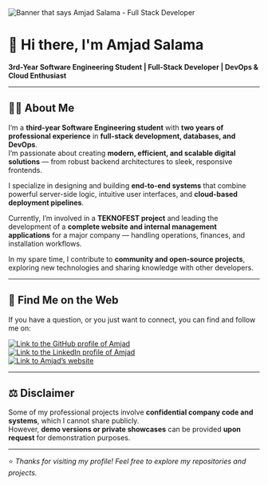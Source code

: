 <img src="https://github.com/AmjadSalama/images/blob/09eac116bda93aa98bdcf50d6ab250e79edce25d/banner.png" alt="Banner that says Amjad Salama - Full Stack Developer">

# 👋 Hi there, I'm Amjad Salama

**3rd-Year Software Engineering Student | Full-Stack Developer | DevOps & Cloud Enthusiast**

---

## 🦸‍♂️ About Me

I’m a **third-year Software Engineering student** with **two years of professional experience** in **full-stack development, databases, and DevOps**.  
I’m passionate about creating **modern, efficient, and scalable digital solutions** — from robust backend architectures to sleek, responsive frontends.

I specialize in designing and building **end-to-end systems** that combine powerful server-side logic, intuitive user interfaces, and **cloud-based deployment pipelines**.  

Currently, I’m involved in a **TEKNOFEST project** and leading the development of a **complete website and internal management applications** for a major company — handling operations, finances, and installation workflows.  

In my spare time, I contribute to **community and open-source projects**, exploring new technologies and sharing knowledge with other developers.

---

## 🧭 Find Me on the Web

If you have a question, or you just want to connect, you can find and follow me on:  

[<img alt="Link to the GitHub profile of Amjad" src="https://img.shields.io/static/v1?label=GitHub&message=Follow%20me&labelColor=181717&logoColor=ffffff&style=for-the-badge&logo=GitHub" />](https://github.com/AmjadSalama)  
[<img alt="Link to the LinkedIn profile of Amjad" src="https://img.shields.io/static/v1?label=LinkedIn&message=Connect%20with%20me&labelColor=0077B5&logoColor=ffffff&style=for-the-badge&logo=linkedin" />](https://www.linkedin.com/in/amjad-s-2b86761b9/)  
[<img alt="Link to Amjad’s website" src="https://img.shields.io/static/v1?label=Website&message=amjadsalama.com&labelColor=292D77&logoColor=ffffff&style=for-the-badge&logo=googlechrome" />](https://www.amjadsalama.com)  

---

## ⚖️ Disclaimer

Some of my professional projects involve **confidential company code and systems**, which I cannot share publicly.  
However, **demo versions or private showcases** can be provided **upon request** for demonstration purposes.

---

⭐ *Thanks for visiting my profile! Feel free to explore my repositories and projects.*  
